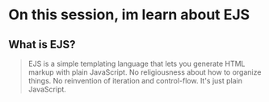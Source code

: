 # On this session, im learn about EJS

## What is EJS?
>EJS is a simple templating language that lets you generate HTML markup with plain JavaScript. No religiousness about how to organize things. No reinvention of iteration and control-flow. It's just plain JavaScript.